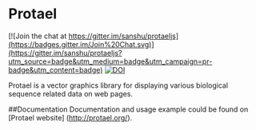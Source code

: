 Protael
==============

[![Join the chat at https://gitter.im/sanshu/protaeljs](https://badges.gitter.im/Join%20Chat.svg)](https://gitter.im/sanshu/protaeljs?utm_source=badge&utm_medium=badge&utm_campaign=pr-badge&utm_content=badge) [![DOI](https://zenodo.org/badge/5245/sanshu/protaeljs.svg)](http://dx.doi.org/10.5281/zenodo.14840)



Protael is a vector graphics library for displaying various biological sequence 
related data on web pages.


##Documentation
Documentation and usage example could be found on [Protael website] (http://protael.org/).


